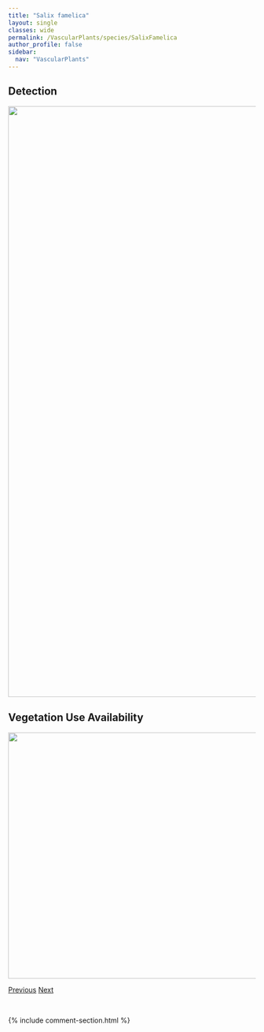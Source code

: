```yaml
---
title: "Salix famelica"
layout: single
classes: wide
permalink: /VascularPlants/species/SalixFamelica
author_profile: false
sidebar:
  nav: "VascularPlants"
---
```


<h2>Detection</h2>

<a href="https://drive.google.com/uc?export=view&id=1UzfQc7ADk_rxUQz_LgbAeqGGSsstzp2a">
<img src="https://drive.google.com/uc?export=view&id=1UzfQc7ADk_rxUQz_LgbAeqGGSsstzp2a" height = "1200" width = "800">
</a>


<h2>Vegetation Use Availability</h2>

<a href="https://drive.google.com/uc?export=view&id=1JAg8QzffE0D1XorgjJcQT6bTxOsI-WLf">
<img src="https://drive.google.com/uc?export=view&id=1JAg8QzffE0D1XorgjJcQT6bTxOsI-WLf" height = "500" width = "1000">
</a>


<a href="/DevelopmentWebsite/VascularPlants/species/SalixDrummondiana" class="pagination--pager" title="Salix drummondiana">Previous</a> <a href="/DevelopmentWebsite/VascularPlants/species/SalixFarriae" class="pagination--pager" title="Salix farriae">Next</a>

<p>&nbsp;</p>

{% include comment-section.html %}
